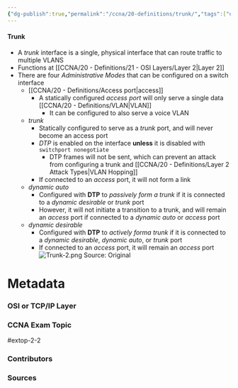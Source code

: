 ```yaml
---
{"dg-publish":true,"permalink":"/ccna/20-definitions/trunk/","tags":["defs_ccna"]}
---
```


#### Trunk
- A *trunk* interface is a single, physical interface that can route traffic to multiple VLANS
- Functions at [[CCNA/20 - Definitions/21 - OSI Layers/Layer 2\|Layer 2]]
- There are four *Administrative Modes* that can be configured on a switch interface
	- [[CCNA/20 - Definitions/Access port\|access]]
		- A statically configured *access port* will only serve a single data [[CCNA/20 - Definitions/VLAN\|VLAN]]
			- It can be configured to also serve a voice VLAN
	- *trunk*
		- Statically configured to serve as a *trunk* port, and will never become an access port
		- *DTP* is enabled on the interface **unless** it is disabled with `switchport nonegotiate`
			- DTP frames will not be sent, which can prevent an attack from configuring a trunk and [[CCNA/20 - Definitions/Layer 2 Attack Types\|VLAN Hopping]]
		- If connected to an *access* port, it will not form a link
	- *dynamic auto*
		- Configured with **DTP** to *passively form a trunk* if it is connected to a *dynamic desirable* or *trunk* port
		- However, it will not initiate a transition to a trunk, and will remain an *access* port if connected to a *dynamic auto* or *access* port
	- *dynamic desirable*
		- Configured with **DTP** to *actively forma trunk* if it is connected to a *dynamic desirable*, *dynamic auto*, or *trunk* port
		- If connected to an *access* port, it will remain an *access* port
![Trunk-2.png](/img/user/Attachments/Trunk-2.png)
Source: Original



# Metadata
### OSI or TCP/IP Layer

### CCNA Exam Topic
#extop-2-2 
### Contributors

### Sources

